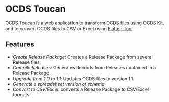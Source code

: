 # OCDS Toucan

OCDS Toucan is a web application to transform OCDS files using [OCDS Kit](https://github.com/open-contracting/ocdskit), and to convert OCDS files to CSV or Excel using [Flatten Tool](https://github.com/OpenDataServices/flatten-tool).

## Features

* *Create Release Package*: Creates a Release Package from several Release files.
* *Compile Releases*: Generates Records from Releases contained in a Release Package.
* *Upgrade from 1.0 to 1.1*: Updates OCDS files to version 1.1.
* *Generate a spreadsheet version of schema*
* *Convert to CSV/Excel*: converts a Release Package to CSV/Excel formats. 
